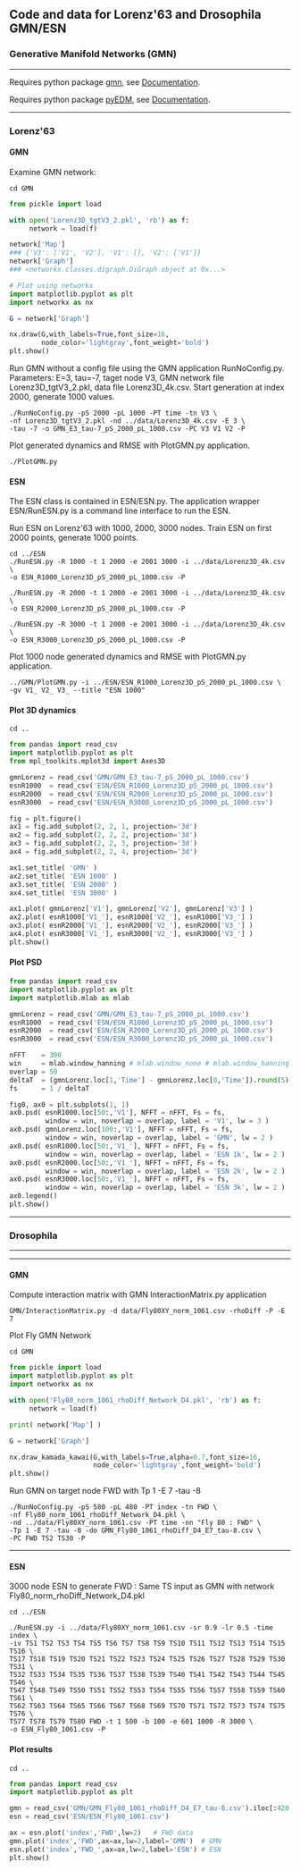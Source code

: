 ## Code and data for Lorenz'63 and Drosophila GMN/ESN

### Generative Manifold Networks (GMN)
---
Requires python package [gmn](https://github.com/NonlinearDynamicsDSU/gmn), see [Documentation](https://nonlineardynamicsdsu.github.io/gmn/).

Requires python package [pyEDM](https://github.com/SugiharaLab/pyEDM), see [Documentation](https://sugiharalab.github.io/EDM_Documentation/).

---
### Lorenz'63

#### GMN

Examine GMN network:
```
cd GMN
```
```python
from pickle import load

with open('Lorenz3D_tgtV3_2.pkl', 'rb') as f:
     network = load(f)

network['Map']
### {'V3': ['V1', 'V2'], 'V1': [], 'V2': ['V1']}
network['Graph']
### <networkx.classes.digraph.DiGraph object at 0x...>

# Plot using networkx
import matplotlib.pyplot as plt
import networkx as nx

G = network['Graph']

nx.draw(G,with_labels=True,font_size=16,
        node_color='lightgray',font_weight='bold')
plt.show()
```

Run GMN without a config file using the GMN application RunNoConfig.py. Parameters: E=3, tau=-7, taget node V3, GMN network file Lorenz3D_tgtV3_2.pkl, data file Lorenz3D_4k.csv. Start generation at index 2000, generate 1000 values.

```
./RunNoConfig.py -pS 2000 -pL 1000 -PT time -tn V3 \
-nf Lorenz3D_tgtV3_2.pkl -nd ../data/Lorenz3D_4k.csv -E 3 \
-tau -7 -o GMN_E3_tau-7_pS_2000_pL_1000.csv -PC V3 V1 V2 -P
```

Plot generated dynamics and RMSE with PlotGMN.py application.
```
./PlotGMN.py
```

#### ESN

The ESN class is contained in ESN/ESN.py. The application wrapper ESN/RunESN.py is a command line interface to run the ESN. 

Run ESN on Lorenz'63 with 1000, 2000, 3000 nodes. Train ESN on first 2000 points, generate 1000 points. 

```
cd ../ESN
./RunESN.py -R 1000 -t 1 2000 -e 2001 3000 -i ../data/Lorenz3D_4k.csv \
-o ESN_R1000_Lorenz3D_pS_2000_pL_1000.csv -P

./RunESN.py -R 2000 -t 1 2000 -e 2001 3000 -i ../data/Lorenz3D_4k.csv \
-o ESN_R2000_Lorenz3D_pS_2000_pL_1000.csv -P

./RunESN.py -R 3000 -t 1 2000 -e 2001 3000 -i ../data/Lorenz3D_4k.csv \
-o ESN_R3000_Lorenz3D_pS_2000_pL_1000.csv -P
```

Plot 1000 node generated dynamics and RMSE with PlotGMN.py application.
```
../GMN/PlotGMN.py -i ../ESN/ESN_R1000_Lorenz3D_pS_2000_pL_1000.csv \
-gv V1_ V2_ V3_ --title "ESN 1000"
```

#### Plot 3D dynamics
```
cd ..
```
```python
from pandas import read_csv
import matplotlib.pyplot as plt
from mpl_toolkits.mplot3d import Axes3D

gmnLorenz = read_csv('GMN/GMN_E3_tau-7_pS_2000_pL_1000.csv')
esnR1000  = read_csv('ESN/ESN_R1000_Lorenz3D_pS_2000_pL_1000.csv')
esnR2000  = read_csv('ESN/ESN_R2000_Lorenz3D_pS_2000_pL_1000.csv')
esnR3000  = read_csv('ESN/ESN_R3000_Lorenz3D_pS_2000_pL_1000.csv')

fig = plt.figure()
ax1 = fig.add_subplot(2, 2, 1, projection='3d')
ax2 = fig.add_subplot(2, 2, 2, projection='3d')
ax3 = fig.add_subplot(2, 2, 3, projection='3d')
ax4 = fig.add_subplot(2, 2, 4, projection='3d')

ax1.set_title( 'GMN' )
ax2.set_title( 'ESN 1000' )
ax3.set_title( 'ESN 2000' )
ax4.set_title( 'ESN 3000' )

ax1.plot( gmnLorenz['V1'], gmnLorenz['V2'], gmnLorenz['V3'] )
ax2.plot( esnR1000['V1_'], esnR1000['V2_'], esnR1000['V3_'] )
ax3.plot( esnR2000['V1_'], esnR2000['V2_'], esnR2000['V3_'] )
ax4.plot( esnR3000['V1_'], esnR3000['V2_'], esnR3000['V3_'] )
plt.show()
```

#### Plot PSD

```python
from pandas import read_csv
import matplotlib.pyplot as plt
import matplotlib.mlab as mlab

gmnLorenz = read_csv('GMN/GMN_E3_tau-7_pS_2000_pL_1000.csv')
esnR1000  = read_csv('ESN/ESN_R1000_Lorenz3D_pS_2000_pL_1000.csv')
esnR2000  = read_csv('ESN/ESN_R2000_Lorenz3D_pS_2000_pL_1000.csv')
esnR3000  = read_csv('ESN/ESN_R3000_Lorenz3D_pS_2000_pL_1000.csv')

nFFT    = 300
win     = mlab.window_hanning # mlab.window_none # mlab.window_hanning
overlap = 50
deltaT  = (gmnLorenz.loc[1,'Time'] - gmnLorenz.loc[0,'Time']).round(5)
fs      = 1 / deltaT

fig0, ax0 = plt.subplots(1, 1)
ax0.psd( esnR1000.loc[50:,'V1'], NFFT = nFFT, Fs = fs,
         window = win, noverlap = overlap, label = 'V1', lw = 3 )
ax0.psd( gmnLorenz.loc[100:,'V1'], NFFT = nFFT, Fs = fs,
         window = win, noverlap = overlap, label = 'GMN', lw = 2 )
ax0.psd( esnR1000.loc[50:,'V1_'], NFFT = nFFT, Fs = fs,
         window = win, noverlap = overlap, label = 'ESN 1k', lw = 2 )
ax0.psd( esnR2000.loc[50:,'V1_'], NFFT = nFFT, Fs = fs,
         window = win, noverlap = overlap, label = 'ESN 2k', lw = 2 )
ax0.psd( esnR3000.loc[50:,'V1_'], NFFT = nFFT, Fs = fs,
         window = win, noverlap = overlap, label = 'ESN 3k', lw = 2 )
ax0.legend()
plt.show()
```

---
### Drosophila
---

---
#### GMN

Compute interaction matrix with GMN InteractionMatrix.py application 
```
GMN/InteractionMatrix.py -d data/Fly80XY_norm_1061.csv -rhoDiff -P -E 7
```

Plot Fly GMN Network
```
cd GMN
```
```python
from pickle import load
import matplotlib.pyplot as plt
import networkx as nx

with open('Fly80_norm_1061_rhoDiff_Network_D4.pkl', 'rb') as f:
     network = load(f)

print( network['Map'] )

G = network['Graph']

nx.draw_kamada_kawai(G,with_labels=True,alpha=0.7,font_size=16,
                     node_color='lightgray',font_weight='bold')
plt.show()
```

Run GMN on target node FWD with Tp 1 -E 7 -tau -8
```
./RunNoConfig.py -pS 580 -pL 480 -PT index -tn FWD \
-nf Fly80_norm_1061_rhoDiff_Network_D4.pkl \
-nd ../data/Fly80XY_norm_1061.csv -PT time -nn "Fly 80 : FWD" \
-Tp 1 -E 7 -tau -8 -do GMN_Fly80_1061_rhoDiff_D4_E7_tau-8.csv \
-PC FWD TS2 TS30 -P
```

---
#### ESN

3000 node ESN to generate FWD : Same TS input as GMN with network Fly80_norm_rhoDiff_Network_D4.pkl

```
cd ../ESN
```
```
./RunESN.py -i ../data/Fly80XY_norm_1061.csv -sr 0.9 -lr 0.5 -time index \
-iv TS1 TS2 TS3 TS4 TS5 TS6 TS7 TS8 TS9 TS10 TS11 TS12 TS13 TS14 TS15 TS16 \
TS17 TS18 TS19 TS20 TS21 TS22 TS23 TS24 TS25 TS26 TS27 TS28 TS29 TS30 TS31 \
TS32 TS33 TS34 TS35 TS36 TS37 TS38 TS39 TS40 TS41 TS42 TS43 TS44 TS45 TS46 \
TS47 TS48 TS49 TS50 TS51 TS52 TS53 TS54 TS55 TS56 TS57 TS58 TS59 TS60 TS61 \
TS62 TS63 TS64 TS65 TS66 TS67 TS68 TS69 TS70 TS71 TS72 TS73 TS74 TS75 TS76 \
TS77 TS78 TS79 TS80 FWD -t 1 500 -b 100 -e 601 1000 -R 3000 \
-o ESN_Fly80_1061.csv -P
```

#### Plot results
```
cd ..
```
```python
from pandas import read_csv
import matplotlib.pyplot as plt

gmn = read_csv('GMN/GMN_Fly80_1061_rhoDiff_D4_E7_tau-8.csv').iloc[:420,:]
esn = read_csv('ESN/ESN_Fly80_1061.csv')

ax = esn.plot('index','FWD',lw=2)   # FWD data
gmn.plot('index','FWD',ax=ax,lw=2,label='GMN')  # GMN 
esn.plot('index','FWD_',ax=ax,lw=2,label='ESN') # ESN
plt.show()
```
